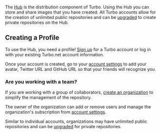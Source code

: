The [Hub](/hub) is the distribution component of Turbo. Using the Hub you can store and share images that you have created. All Turbo accounts allow for the creation of unlimited public repositories and can be [upgraded](/pricing) to create private repositories on the Hub.

## Creating a Profile

To use the Hub, you need a profile! [Sign up](/signup) for a Turbo account or log in with your existing Turbo.net account information.

Once your account is created, go to your [account settings](/account) to add your avatar, Twitter URL and GitHub URL so that your friends will recognize you.

### Are you working with a team?

If you are working with a group of collaborators, [create an organization](/pricing) to simplify the management of the repository.

The owner of the organization can add or remove users and manage the organization's subscription from [account settings](/account/organizations).

Similar to individual accounts, organizations may have unlimited public repositories and can be [upgraded](/pricing) for private repositories.